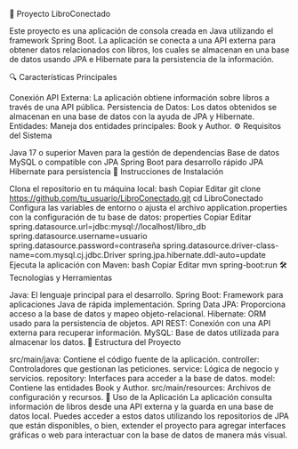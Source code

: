 📝 Proyecto LibroConectado

Este proyecto es una aplicación de consola creada en Java utilizando el framework Spring Boot. La aplicación se conecta a una API externa para obtener datos relacionados con libros, los cuales se almacenan en una base de datos usando JPA e Hibernate para la persistencia de la información.

🔍 Características Principales

Conexión API Externa: La aplicación obtiene información sobre libros a través de una API pública.
Persistencia de Datos: Los datos obtenidos se almacenan en una base de datos con la ayuda de JPA y Hibernate.
Entidades: Maneja dos entidades principales: Book y Author.
⚙️ Requisitos del Sistema

Java 17 o superior
Maven para la gestión de dependencias
Base de datos MySQL o compatible con JPA
Spring Boot para desarrollo rápido
JPA Hibernate para persistencia
🚀 Instrucciones de Instalación

Clona el repositorio en tu máquina local:
bash
Copiar
Editar
git clone https://github.com/tu_usuario/LibroConectado.git
cd LibroConectado
Configura las variables de entorno o ajusta el archivo application.properties con la configuración de tu base de datos:
properties
Copiar
Editar
spring.datasource.url=jdbc:mysql://localhost/libro_db
spring.datasource.username=usuario
spring.datasource.password=contraseña
spring.datasource.driver-class-name=com.mysql.cj.jdbc.Driver
spring.jpa.hibernate.ddl-auto=update
Ejecuta la aplicación con Maven:
bash
Copiar
Editar
mvn spring-boot:run
🛠️ Tecnologías y Herramientas

Java: El lenguaje principal para el desarrollo.
Spring Boot: Framework para aplicaciones Java de rápida implementación.
Spring Data JPA: Proporciona acceso a la base de datos y mapeo objeto-relacional.
Hibernate: ORM usado para la persistencia de objetos.
API REST: Conexión con una API externa para recuperar información.
MySQL: Base de datos utilizada para almacenar los datos.
📂 Estructura del Proyecto

src/main/java: Contiene el código fuente de la aplicación.
controller: Controladores que gestionan las peticiones.
service: Lógica de negocio y servicios.
repository: Interfaces para acceder a la base de datos.
model: Contiene las entidades Book y Author.
src/main/resources: Archivos de configuración y recursos.
🔧 Uso de la Aplicación La aplicación consulta información de libros desde una API externa y la guarda en una base de datos local. Puedes acceder a estos datos utilizando los repositorios de JPA que están disponibles, o bien, extender el proyecto para agregar interfaces gráficas o web para interactuar con la base de datos de manera más visual.
